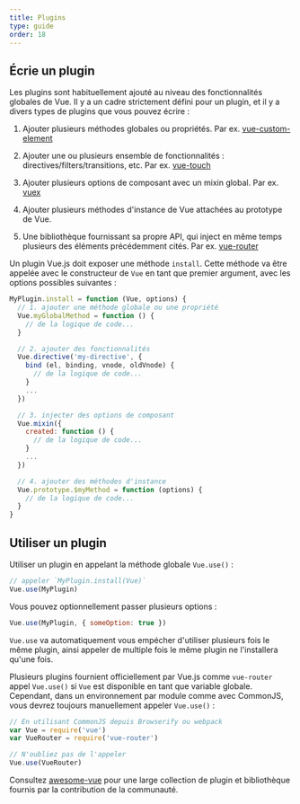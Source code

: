 ```yaml
---
title: Plugins
type: guide
order: 18
---
```


## Écrie un plugin

Les plugins sont habituellement ajouté au niveau des fonctionnalités globales de Vue. Il y a un cadre strictement défini pour un plugin, et il y a divers types de plugins que vous pouvez écrire :

1. Ajouter plusieurs méthodes globales ou propriétés. Par ex. [vue-custom-element](https://github.com/karol-f/vue-custom-element)

2. Ajouter une ou plusieurs ensemble de fonctionnalités : directives/filters/transitions, etc. Par ex. [vue-touch](https://github.com/vuejs/vue-touch)

3. Ajouter plusieurs options de composant avec un mixin global. Par ex. [vuex](https://github.com/vuejs/vuex)

4. Ajouter plusieurs méthodes d'instance de Vue attachées au prototype de Vue.

5. Une bibliothèque fournissant sa propre API, qui inject en même temps plusieurs des éléments précédemment cités. Par ex. [vue-router](https://github.com/vuejs/vue-router)

Un plugin Vue.js doit exposer une méthode `install`. Cette méthode va être appelée avec le constructeur de `Vue` en tant que premier argument, avec les options possibles suivantes :

``` js
MyPlugin.install = function (Vue, options) {
  // 1. ajouter une méthode globale ou une propriété
  Vue.myGlobalMethod = function () {
    // de la logique de code...
  }

  // 2. ajouter des fonctionnalités
  Vue.directive('my-directive', {
    bind (el, binding, vnode, oldVnode) {
      // de la logique de code...
    }
    ...
  })

  // 3. injecter des options de composant
  Vue.mixin({
    created: function () {
      // de la logique de code...
    }
    ...
  })

  // 4. ajouter des méthodes d'instance
  Vue.prototype.$myMethod = function (options) {
    // de la logique de code...
  }
}
```

## Utiliser un plugin

Utiliser un plugin en appelant la méthode globale `Vue.use()` :

``` js
// appeler `MyPlugin.install(Vue)`
Vue.use(MyPlugin)
```

Vous pouvez optionnellement passer plusieurs options :

``` js
Vue.use(MyPlugin, { someOption: true })
```

`Vue.use` va automatiquement vous empécher d'utiliser plusieurs fois le même plugin, ainsi appeler de multiple fois le même plugin ne l'installera qu'une fois.

Plusieurs plugins fournient officiellement par Vue.js comme `vue-router` appel `Vue.use()` si `Vue` est disponible en tant que variable globale. Cependant, dans un environnement par module comme avec CommonJS, vous devrez toujours manuellement appeler `Vue.use()` :

``` js
// En utilisant CommonJS depuis Browserify ou webpack
var Vue = require('vue')
var VueRouter = require('vue-router')

// N'oubliez pas de l'appeler
Vue.use(VueRouter)
```

Consultez [awesome-vue](https://github.com/vuejs/awesome-vue#components--libraries) pour une large collection de plugin et bibliothèque fournis par la contribution de la communauté.
